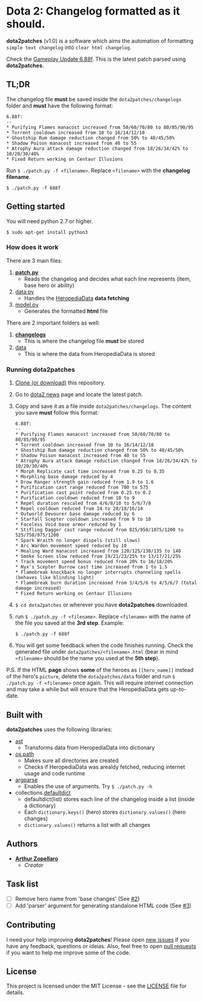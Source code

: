 # Dota 2: Changelog formatted as it should.
**dota2patches** (v1.0) is a software which aims the automation of formatting `simple text changelog` into `clear html changelog`.

Check the [Gameplay Update 6.88f](https://arthurazs.github.io/dota2patches/688f.html). This is the latest patch parsed using **dota2patches**.

## TL;DR
The changelog file **must** be saved inside the `dota2patches/changelogs` folder and **must** have the following format:

```
6.88f:
--
* Purifying Flames manacost increased from 50/60/70/80 to 80/85/90/95
* Torrent cooldown increased from 10 to 16/14/12/10
* Ghostship Rum damage reduction changed from 50% to 40/45/50%
* Shadow Poison manacost increased from 40 to 55
* Atrophy Aura attack damage reduction changed from 18/26/34/42% to 10/20/30/40%
* Fixed Return working on Centaur Illusions
```
Run `$ ./patch.py -f <filename>`. Replace `<filename>` with the **changelog filename**.

    $ ./patch.py -f 688f

## Getting started
You will need python 2.7 or higher.

    $ sudo apt-get install python3

### How does it work
There are 3 main files:

1. [**patch.py**](patch.py)
    - Reads the changelog and decides what each line represents (item, base hero or ability)
2. [data.py](data.py)
    - Handles the [HeropediaData](https://www.dota2.com/jsfeed/heropediadata?feeds=herodata,itemdata,abilitydata) **data fetching**
3. [model.py](model.py)
    - Generates the formatted **html** file

There are 2 important folders as well:

1. **[changelogs](/changelogs)**
    - This is where the changelog file **must** be stored
2. [data](/data)
    - This is where the data from HeropediaData is stored

### Running dota2patches
1. [Clone (or download)](https://help.github.com/articles/cloning-a-repository/) this repository.
2. Go to [dota2 news](https://www.dota2.com/news/updates/) page and locate the latest patch.
3. Copy and save it as a file inside `dota2patches/changelogs`. The content you save **must** follow this format:

    ```
    6.88f:
    --
    * Purifying Flames manacost increased from 50/60/70/80 to 80/85/90/95
    * Torrent cooldown increased from 10 to 16/14/12/10
    * Ghostship Rum damage reduction changed from 50% to 40/45/50%
    * Shadow Poison manacost increased from 40 to 55
    * Atrophy Aura attack damage reduction changed from 18/26/34/42% to 10/20/30/40%
    * Morph Replicate cast time increased from 0.25 to 0.35
    * Morphling base damage reduced by 4
    * Drow Ranger strength gain reduced from 1.9 to 1.6
    * Purification cast range reduced from 700 to 575
    * Purification cast point reduced from 0.25 to 0.2
    * Purification cooldown reduced from 10 to 9
    * Repel duration rescaled from 4/6/8/10 to 5/6/7/8
    * Repel cooldown reduced from 14 to 20/18/16/14
    * Outworld Devourer base damage reduced by 6
    * Starfall Scepter cooldown increased from 9 to 10
    * Faceless Void base armor reduced by 1
    * Stifling Dagger cast range reduced from 825/950/1075/1200 to 525/750/975/1200 
    * Spark Wraith no longer dispels (still slows)
    * Arc Warden movement speed reduced by 10
    * Healing Ward manacost increased from 120/125/130/135 to 140
    * Smoke Screen slow reduced from 19/21/23/25% to 13/17/21/25%
    * Track movement speed bonus reduced from 20% to 16/18/20%
    * Nyx's Scepter Burrow cast time increased from 1 to 1.5
    * Flamebreak knockback no longer interrupts channeling spells (behaves like blinding light)
    * Flamebreak burn duration increased from 3/4/5/6 to 4/5/6/7 (total damage increased)
    * Fixed Return working on Centaur Illusions
    ```
4. `$ cd dota2patches` or wherever you have **dota2patches** downloaded.
5. run `$ ./patch.py -f <filename>`. Replace `<filename>` with the name of the file you saved at the **3rd step**. Example:

    ```
    $ ./patch.py -f 688f
    ```
6. You will get some feedback when the code finishes running. Check the generated file under `dota2patches/<filename>.html` (bear in mind `<filename>` should be the name you used at the **5th step**).

P.S. If the HTML **page** shows **some** of the heroes as `[[hero_name]]` instead of the hero's `picture`, delete the `dota2patches/data` folder and run `$ ./patch.py -f <filename>` once again. This will require internet connection and may take a while but will ensure that the HeropediaData gets up-to-date.

## Built with
**dota2patches** uses the following libraries:
- [ast](https://docs.python.org/3.4/library/ast.html)
    - Transforms data from HeropediaData into dictionary
- [os.path](https://docs.python.org/3.4/library/os.path.html)
    - Makes sure all directories are created
    - Checks if HeropediaData was arealdy fetched, reducing internet usage and code runtime
- [argparse](https://docs.python.org/3.4/library/argparse.html)
    - Enables the use of arguments. Try `$ ./patch.py -h`
- collections.[defaultdict](https://docs.python.org/3.4/library/collections.html#collections.defaultdict)
    - defaultdict(list) stores each line of the changelog inside a list (inside a dictionary)
    - Each `dictionary.keys()` (hero) stores `dictionary.values()` (hero changes)
    - `dictionary.values()` returns a list with all changes

## Authors
- [**Arthur Zopellaro**](https://github.com/arthurazs)
    - *Creator*

## Task list
- [ ] Remove hero name from 'base changes' (See [#2](/../../issues/2))
- [ ] Add 'parser' argument for generating standalone HTML code (See [#3](/../../issues/3))

## Contributing
I need your help improving **dota2patches**! Please open [new issues](/../../issues/new) if you have any feedback, questions or ideias. Also, feel free to open [pull requests](/../../compare) if you want to help me improve some of the code.

## License
This project is licensed under the MIT License - see the [LICENSE](LICENSE) file for details.
